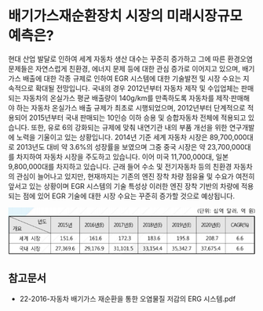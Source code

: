 # 배기가스재순환장치 시장의 미래시장규모 예측은?

현대 산업 발달로 인하여 세계 자동차 생산 대수는 꾸준히 증가하고 그에 따른 환경오염 문제들은 자연스럽게 친환경, 에너지 문제 등에 대한 관심 증가로 이어지고 있으며, 배기가스 배출에 대한 각종 규제로 인하여 EGR 시스템에 대한 기술발전 및 시장 수요는 지속적으로 확대될 전망입니다. 
국내의 경우 2012년부터 자동차 제작 및 수입업체는 판매되는 자동차의 온실가스 평균 배출량이 140g/km를 만족하도록 자동차를 제작·판매해야 하는 자동차 온실가스 배출 규제가 최초로 시행되었으며, 2012년부터 단계적으로 적용되어 2015년부터 국내 판매되는 10인승 이하 승용 및 승합자동차 전체에 적용되고 있습니다. 
또한, 유로 6의 강화되는 규제에 맞춰 내연기관 내의 부품 개선을 위한 연구개발에 노력을 기울이고 있는 상황입니다. 
2014년 기준 세계 자동차 시장은 89,700,000대로 2013년도 대비 약 3.6%의 성장률을 보였으며 그중 중국 시장은 약 23,700,000대를 차지하여 자동차 시장을 주도하고 있습니다. 
이어 미국 11,700,000대, 일본 9,800,000대를 차지하고 있습니다. 
근래 들어 수소 및 전기자동차 등의 친환경 자동차의 관심이 늘어나고 있지만, 현재까지는 기존의 엔진 장착 차량 점유율 및 수요가 여전히 앞서고 있는 상황이며 EGR 시스템의 기술 특성상 이러한 엔진 장착 기반의 차량에 적용되는 점에 있어 EGR 기술에 대한 시장 수요는 꾸준히 증가할 것으로 예상됩니다.

![](./images/배기가스재순환장치_Q14_1_4.PNG)


## 참고문서 
- 22-2016-자동차 배기가스 재순환을 통한 오염물질 저감의 ERG 시스템.pdf
